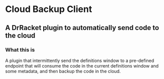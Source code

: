 # Cloud Backup Client

## A DrRacket plugin to automatically send code to the cloud

### What this is

A plugin that intermittently send the definitions window to a pre-defined endpoint that will consume the code in the current definitions window and some metadata, and then backup the code in the cloud.
